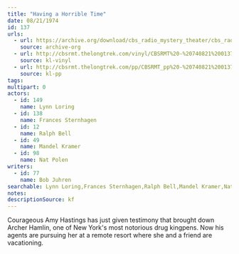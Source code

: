 ```yaml
---
title: "Having a Horrible Time"
date: 08/21/1974
id: 137
urls: 
  - url: https://archive.org/download/cbs_radio_mystery_theater/cbs_radio_mystery_theater-0101-0150.zip/cbs_radio_mystery_theater-0101-0150%2Fcbsrmt_0137_having_a_horrible_time.mp3
    source: archive-org
  - url: http://cbsrmt.thelongtrek.com/vinyl/CBSRMT%20-%20740821%200137%20Having%20A%20Horrible%20Time_afrts.mp3
    source: kl-vinyl
  - url: http://cbsrmt.thelongtrek.com/pp/CBSRMT_pp%20-%20740821%200137%20Having%20a%20Horrible%20Time.mp3
    source: kl-pp
tags: 
multipart: 0
actors:  
  - id: 149
    name: Lynn Loring  
  - id: 138
    name: Frances Sternhagen  
  - id: 12
    name: Ralph Bell  
  - id: 49
    name: Mandel Kramer  
  - id: 98
    name: Nat Polen
writers:  
  - id: 77
    name: Bob Juhren
searchable: Lynn Loring,Frances Sternhagen,Ralph Bell,Mandel Kramer,Nat Polen Bob Juhren
notes: 
descriptionSource: kf
---
```

Courageous Amy Hastings has just given testimony that brought down Archer Hamlin, one of New York's most notorious drug kingpens. Now his agents are pursuing her at a remote resort where she and a friend are vacationing.